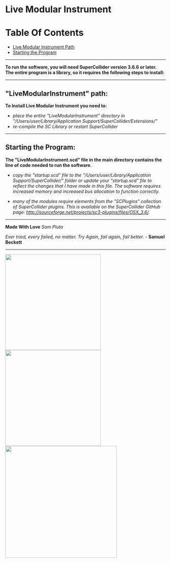 # Live Modular Instrument

Table Of Contents
==================

* [Live Modular Instrument Path](*live-modular-instrument-path)
* [Starting the Program](*starting-the-program)

---

**To run the software, you will need SuperCollider version 3.6.6 or later. The entire program is a library, so it requires the following steps to install:**<br />

---

## "LiveModularInstrument" path:

**To Install Live Modular Instrument you need to:**

- *place the entire "LiveModularInstrument" directory in "/Users/user/Library/Application Support/SuperCollider/Extensions/"*
- *re-compile the SC Library or restart SuperCollider*

---

## Starting the Program:

**The "LiveModularInstrument.scd" file in the main directory contains the line of code needed to run the software.** 
     
- *copy the "startup.scd" file to the "/Users/user/Library/Application Support/SuperCollider/" folder or update your "startup.scd" file to reflect the changes that I have made in this file. The software requires increased memory and increased bus allocation to function correctly.*
     
- *many of the modules require elements from the "SCPlugins" collection of SuperCollider plugins. This is available on the SuperCollider GitHub page: http://sourceforge.net/projects/sc3-plugins/files/OSX_3.6/.*

---

**Made With Love**
*Sam Pluta*

*Ever tried, every failed, no matter. Try Again, fail again, fail better.* - **Samuel Beckett**

---

<img src="https://img.discogs.com/BTiw8LyIiUmJ6j_r1qQgeyyjico=/fit-in/300x300/filters:strip_icc():format(jpeg):mode_rgb():quality(40)/discogs-images/A-1607393-1352382399-7637.jpeg.jpg" width="300"></img>
<img src="https://i.github-camo.com/59d8cdc53f9c0ed943b81eae7b715c9651fd8326/68747470733a2f2f7261772e67697468756275736572636f6e74656e742e636f6d2f6372756369616c66656c69782f61746f6d2d7375706572636f6c6c696465722f6d61737465722f646f63732f696d616765732f73632d61746f6d2d666f6c642d6f75742e676966" width="300"></img>
<img src="https://i.pinimg.com/736x/23/9d/07/239d07d2c363df177c8f28c5eb3017b6--mathematics-births.jpg" width="350"></img>
